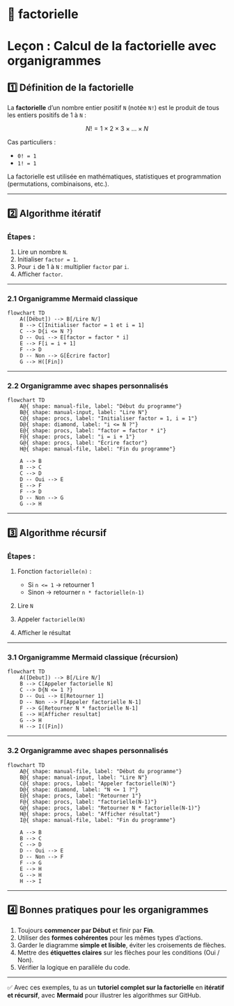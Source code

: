 # :abacus: factorielle

# **Leçon : Calcul de la factorielle avec organigrammes**

## 1️⃣ Définition de la factorielle

La **factorielle** d’un nombre entier positif `N` (notée `N!`) est le produit de tous les entiers positifs de 1 à `N` :

$$
N! = 1 × 2 × 3 × … × N
$$

Cas particuliers :

* `0! = 1`
* `1! = 1`

La factorielle est utilisée en mathématiques, statistiques et programmation (permutations, combinaisons, etc.).

---

## 2️⃣ Algorithme itératif

### Étapes :

1. Lire un nombre `N`.
2. Initialiser `factor = 1`.
3. Pour `i` de 1 à `N` : multiplier `factor` par `i`.
4. Afficher `factor`.

---

### 2.1 Organigramme Mermaid classique

```mermaid
flowchart TD
    A([Début]) --> B[/Lire N/]
    B --> C[Initialiser factor = 1 et i = 1]
    C --> D{i <= N ?}
    D -- Oui --> E[factor = factor * i]
    E --> F[i = i + 1]
    F --> D
    D -- Non --> G[Écrire factor]
    G --> H([Fin])
```

---

### 2.2 Organigramme avec **shapes personnalisés**

```mermaid
flowchart TD
    A@{ shape: manual-file, label: "Début du programme"}
    B@{ shape: manual-input, label: "Lire N"}
    C@{ shape: procs, label: "Initialiser factor = 1, i = 1"}
    D@{ shape: diamond, label: "i <= N ?"}
    E@{ shape: procs, label: "factor = factor * i"}
    F@{ shape: procs, label: "i = i + 1"}
    G@{ shape: procs, label: "Écrire factor"}
    H@{ shape: manual-file, label: "Fin du programme"}

    A --> B
    B --> C
    C --> D
    D -- Oui --> E
    E --> F
    F --> D
    D -- Non --> G
    G --> H
```

---

## 3️⃣ Algorithme récursif

### Étapes :

1. Fonction `factorielle(n)` :

   * Si `n <= 1` → retourner 1
   * Sinon → retourner `n * factorielle(n-1)`
2. Lire `N`
3. Appeler `factorielle(N)`
4. Afficher le résultat

---

### 3.1 Organigramme Mermaid classique (récursion)

```mermaid
flowchart TD
    A([Debut]) --> B[/Lire N/]
    B --> C[Appeler factorielle N]
    C --> D{N <= 1 ?}
    D -- Oui --> E[Retourner 1]
    D -- Non --> F[Appeler factorielle N-1]
    F --> G[Retourner N * factorielle N-1]
    E --> H[Afficher resultat]
    G --> H
    H --> I([Fin])
```



---

### 3.2 Organigramme avec **shapes personnalisés**

```mermaid
flowchart TD
    A@{ shape: manual-file, label: "Début du programme"}
    B@{ shape: manual-input, label: "Lire N"}
    C@{ shape: procs, label: "Appeler factorielle(N)"}
    D@{ shape: diamond, label: "N <= 1 ?"}
    E@{ shape: procs, label: "Retourner 1"}
    F@{ shape: procs, label: "factorielle(N-1)"}
    G@{ shape: procs, label: "Retourner N * factorielle(N-1)"}
    H@{ shape: procs, label: "Afficher résultat"}
    I@{ shape: manual-file, label: "Fin du programme"}

    A --> B
    B --> C
    C --> D
    D -- Oui --> E
    D -- Non --> F
    F --> G
    E --> H
    G --> H
    H --> I
```

---

## 4️⃣ Bonnes pratiques pour les organigrammes

1. Toujours **commencer par Début** et finir par **Fin**.
2. Utiliser des **formes cohérentes** pour les mêmes types d’actions.
3. Garder le diagramme **simple et lisible**, éviter les croisements de flèches.
4. Mettre des **étiquettes claires** sur les flèches pour les conditions (Oui / Non).
5. Vérifier la logique en parallèle du code.

---

✅ Avec ces exemples, tu as un **tutoriel complet sur la factorielle** en **itératif et récursif**, avec **Mermaid** pour illustrer les algorithmes sur GitHub.
